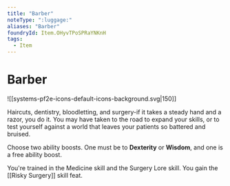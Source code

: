 ```yaml
---
title: "Barber"
noteType: ":luggage:"
aliases: "Barber"
foundryId: Item.OHyvTPoSPRaYNKnH
tags:
  - Item
---
```


# Barber
![[systems-pf2e-icons-default-icons-background.svg|150]]

Haircuts, dentistry, bloodletting, and surgery-if it takes a steady hand and a razor, you do it. You may have taken to the road to expand your skills, or to test yourself against a world that leaves your patients so battered and bruised.

Choose two ability boosts. One must be to **Dexterity** or **Wisdom**, and one is a free ability boost.

You're trained in the Medicine skill and the Surgery Lore skill. You gain the [[Risky Surgery]] skill feat.
